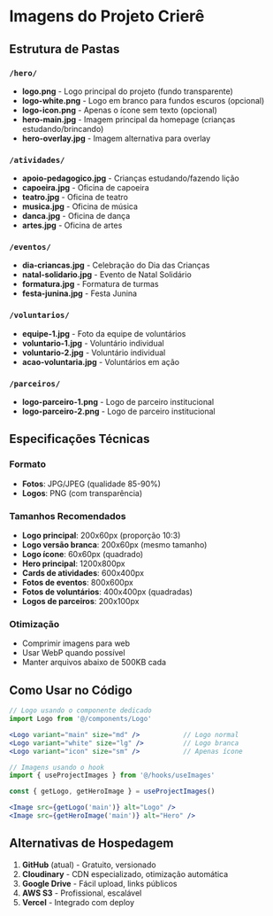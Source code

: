 # Imagens do Projeto Crierê

## Estrutura de Pastas

### `/hero/`
- **logo.png** - Logo principal do projeto (fundo transparente)
- **logo-white.png** - Logo em branco para fundos escuros (opcional)
- **logo-icon.png** - Apenas o ícone sem texto (opcional)
- **hero-main.jpg** - Imagem principal da homepage (crianças estudando/brincando)
- **hero-overlay.jpg** - Imagem alternativa para overlay

### `/atividades/`
- **apoio-pedagogico.jpg** - Crianças estudando/fazendo lição
- **capoeira.jpg** - Oficina de capoeira
- **teatro.jpg** - Oficina de teatro
- **musica.jpg** - Oficina de música
- **danca.jpg** - Oficina de dança
- **artes.jpg** - Oficina de artes

### `/eventos/`
- **dia-criancas.jpg** - Celebração do Dia das Crianças
- **natal-solidario.jpg** - Evento de Natal Solidário
- **formatura.jpg** - Formatura de turmas
- **festa-junina.jpg** - Festa Junina

### `/voluntarios/`
- **equipe-1.jpg** - Foto da equipe de voluntários
- **voluntario-1.jpg** - Voluntário individual
- **voluntario-2.jpg** - Voluntário individual
- **acao-voluntaria.jpg** - Voluntários em ação

### `/parceiros/`
- **logo-parceiro-1.png** - Logo de parceiro institucional
- **logo-parceiro-2.png** - Logo de parceiro institucional

## Especificações Técnicas

### Formato
- **Fotos**: JPG/JPEG (qualidade 85-90%)
- **Logos**: PNG (com transparência)

### Tamanhos Recomendados
- **Logo principal**: 200x60px (proporção 10:3)
- **Logo versão branca**: 200x60px (mesmo tamanho)
- **Logo ícone**: 60x60px (quadrado)
- **Hero principal**: 1200x800px
- **Cards de atividades**: 600x400px
- **Fotos de eventos**: 800x600px
- **Fotos de voluntários**: 400x400px (quadradas)
- **Logos de parceiros**: 200x100px

### Otimização
- Comprimir imagens para web
- Usar WebP quando possível
- Manter arquivos abaixo de 500KB cada

## Como Usar no Código

```jsx
// Logo usando o componente dedicado
import Logo from '@/components/Logo'

<Logo variant="main" size="md" />           // Logo normal
<Logo variant="white" size="lg" />          // Logo branca
<Logo variant="icon" size="sm" />           // Apenas ícone

// Imagens usando o hook
import { useProjectImages } from '@/hooks/useImages'

const { getLogo, getHeroImage } = useProjectImages()

<Image src={getLogo('main')} alt="Logo" />
<Image src={getHeroImage('main')} alt="Hero" />
```

## Alternativas de Hospedagem

1. **GitHub** (atual) - Gratuito, versionado
2. **Cloudinary** - CDN especializado, otimização automática
3. **Google Drive** - Fácil upload, links públicos
4. **AWS S3** - Profissional, escalável
5. **Vercel** - Integrado com deploy
